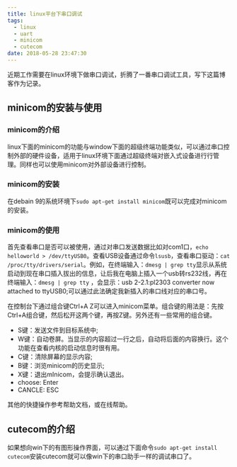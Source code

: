 ```yaml
---
title: linux平台下串口调试
tags:
  - linux
  - uart
  - minicom
  - cutecom
date: 2018-05-28 23:47:30
---
```



近期工作需要在linux环境下做串口调试，折腾了一番串口调试工具，写下这篇博客作为记录。

<!--more-->

## minicom的安装与使用

### minicom的介绍

linux下面的minicom的功能与window下面的超级终端功能类似，可以通过串口控制外部的硬件设备，适用于linux环境下面通过超级终端对嵌入式设备进行行管理。同样也可以使用minicom对外部设备进行控制。

### minicom的安装

在debain 9的系统环境下`sudo apt-get install minicom`既可以完成对minicom的安装。

### minicom的使用

首先查看串口是否可以被使用，通过对串口发送数据比如对com1口，`echo helloworld > /dev/ttyUSB0`。查看USB设备通过命令`lsusb`，查看串口驱动：`cat /proc/tty/drivers/serial`。例如，在终端输入：`dmesg | grep tty`显示从系统启动到现在串口插入拔出的信息，让后我在电脑上插入一个usb转rs232线，再在终端输入：`dmesg | grep tty` ，会显示：usb 2-2.1:pl2303 converter now attached to ttyUSB0;可以通过此法确定我新插入的串口线对应的串口号。

在控制台下通过组合键Ctrl+A Z可以进入minicom菜单。组合键的用法是：先按Ctrl+A组合键，然后松开这两个键，再按Z键。另外还有一些常用的组合键。

* S键：发送文件到目标系统中;
* W键：自动卷屏。当显示的内容超过一行之后，自动将后面的内容换行。这个功能在查看内核的启动信息时很有用。
* C键：清除屏幕的显示内容;
* B键：浏览minicom的历史显示;
* X键：退出mInicom，会提示确认退出。
* choose: Enter
* CANCLE: ESC

其他的快捷操作参考帮助文档，或在线帮助。

## cutecom的介绍

如果想向win下的有图形操作界面，可以通过下面命令`sudo apt-get install cutecom`安装cutecom就可以像win下的串口助手一样的调试串口了。

